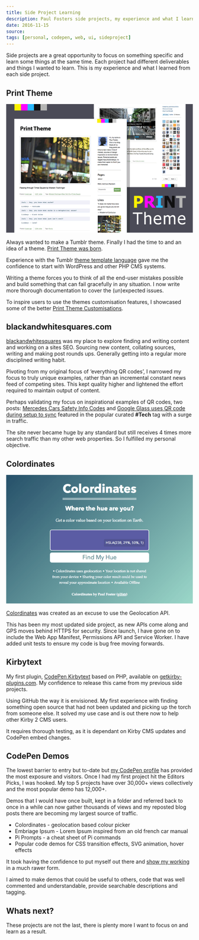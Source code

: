 ```yaml
---
title: Side Project Learning
description: Paul Fosters side projects, my experience and what I learned from each project-
date: 2016-11-15
source: 
tags: [personal, codepen, web, ui, sideproject]
---
```

Side projects are a great opportunity to focus on something specific and learn some things at the same time. Each project had different deliverables and things I wanted to learn. This is my experience and what I learned from each side project.

## Print Theme

![Print Theme for Tumblr](/assets/images/printtheme.png)

Always wanted to make a Tumblr theme. Finally I had the time to and an idea of a theme. [Print Theme was born](/work/print-theme/).

Experience with the Tumblr [theme template language](https://www.tumblr.com/docs/en/custom_themes) gave me the confidence to start with WordPress and other PHP CMS systems.

Writing a theme forces you to think of all the end-user mistakes possible and build something that can fail gracefully in any situation. I now write more thorough documentation to cover the (un)expected issues.

To inspire users to use the themes customisation features, I showcased some of the better [Print Theme Customisations](https://paulfosterdesign.wordpress.com/2012/10/10/printtheme-cusomisations/). 

## blackandwhitesquares.com

[blackandwhitesquares](/work/blackandwhitesquares/) was my place to explore finding and writing content and working on a sites SEO. Sourcing new content, collating sources, writing and making post rounds ups. Generally getting into a regular more disciplined writing habit.

Pivoting from my original focus of ‘everything QR codes’, I narrowed my focus to truly unique examples, rather than an incremental constant news feed of competing sites. This kept quality higher and lightened the effort required to maintain output of content.

Perhaps validating my focus on inspirational examples of QR codes, two posts: [Mercedes Cars Safety Info Codes](https://blackandwhitesquares.com/all-new-mercedes-cars-will-feature-safety-info-and) and [Google Glass uses QR code during setup to sync](https://blackandwhitesquares.com/google-glass-qrcode) featured in the popular curated **#Tech** tag with a surge in traffic.

The site never became huge by any standard but still receives 4 times more search traffic than my other web properties. So I fulfilled my personal objective.

## Colordinates

![Colordinates App](/assets/images/colordinates.png)

[Colordinates](/blog/colordinates/) was created as an excuse to use the Geolocation API. 

This has been my most updated side project, as new APIs come along and GPS moves behind HTTPS for security. Since launch, I have gone on to include the Web App Manifest, Permissions API and Service Worker. I have added unit tests to ensure my code is bug free moving forwards. 

## Kirbytext

My first plugin, [CodePen Kirbytext](/blog/kirbytag-codepen/) based on PHP, available on [getkirby-plugins.com](http://getkirby-plugins.com). My confidence to release this came from my previous side projects.

Using GitHub the way it is envisioned. My first experience with finding something open source that had not been updated and picking up the torch from someone else. It solved my use case and is out there now to help other Kirby 2 CMS users.

It requires thorough testing, as it is dependant on Kirby CMS updates and CodePen embed changes.

## CodePen Demos

The lowest barrier to entry but to-date but [my CodePen profile](https://codepen.io/plfstr) has provided the most exposure and visitors. Once I had my first project hit the Editors Picks, I was hooked. My top 5 projects have over 30,000+ views collectively and the most popular demo has 12,000+.

Demos that I would have once built, kept in a folder and referred back to once in a while can now gather thousands of views and my reposted blog posts there are becoming my largest source of traffic. 

* Colordinates - geolocation based colour picker
* Embriage Ipsum - Lorem Ipsum inspired from an old french car manual
* Pi Prompts - a cheat sheet of Pi commands
* Popular code demos for CSS transition effects, SVG animation, hover effects

It took having the confidence to put myself out there and [show my working](/blog/show-your-working/) in a much rawer form. 

I aimed to make demos that could be useful to others, code that was well commented and understandable, provide searchable descriptions and tagging. 

## Whats next?

These projects are not the last, there is plenty more I want to focus on and learn as a result.